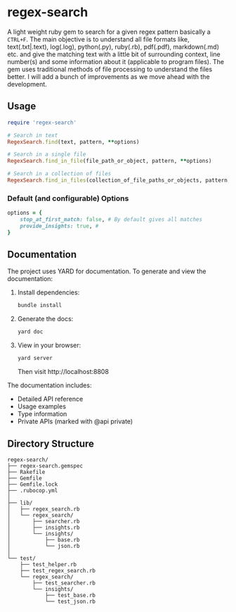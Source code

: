 # regex-search
A light weight ruby gem to search for a given regex pattern basically a `CTRL+F`. The main objective is to understand all file formats like, text(.txt|.text), log(.log), python(.py), ruby(.rb), pdf(.pdf), markdown(.md) etc. and give the matching text with a little bit of surrounding context, line number(s) and some information about it (applicable to program files). The gem uses traditional methods of file processing to understand the files better. I will add a bunch of improvements as we move ahead with the development.

## Usage

```ruby
require 'regex-search'

# Search in text
RegexSearch.find(text, pattern, **options)

# Search in a single file
RegexSearch.find_in_file(file_path_or_object, pattern, **options)

# Search in a collection of files
RegexSearch.find_in_files(collection_of_file_paths_or_objects, pattern, **options)
```

### Default (and configurable) Options

```ruby
options = {
    stop_at_first_match: false, # By default gives all matches 
    provide_insights: true, #                    
}
```

## Documentation

The project uses YARD for documentation. To generate and view the documentation:

1. Install dependencies:
   ```bash
   bundle install
   ```

2. Generate the docs:
   ```bash
   yard doc
   ```

3. View in your browser:
   ```bash
   yard server
   ```
   Then visit http://localhost:8808

The documentation includes:
- Detailed API reference
- Usage examples
- Type information
- Private APIs (marked with @api private)

## Directory Structure
```
regex-search/
├── regex-search.gemspec
├── Rakefile
├── Gemfile
├── Gemfile.lock
├── .rubocop.yml
│
├── lib/
│   ├── regex_search.rb
│   └── regex_search/
│       ├── searcher.rb
│       ├── insights.rb
│       └── insights/
│           ├── base.rb
│           └── json.rb
│
└── test/
    ├── test_helper.rb
    ├── test_regex_search.rb
    └── regex_search/
        ├── test_searcher.rb
        └── insights/
            ├── test_base.rb
            └── test_json.rb
```
